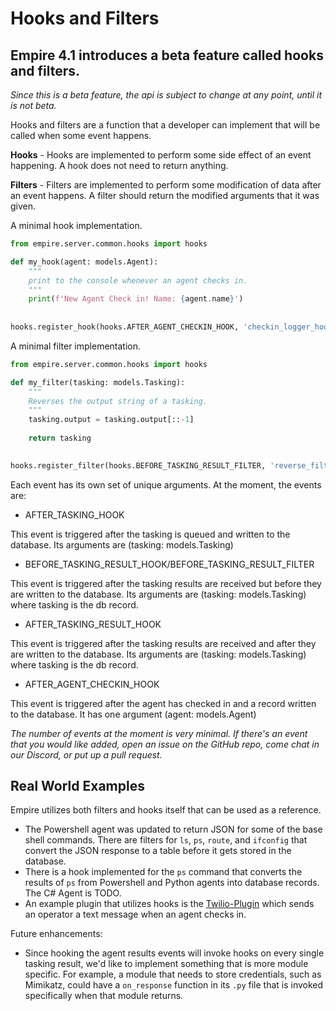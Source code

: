 # Hooks and Filters

## Empire 4.1 introduces a beta feature called hooks and filters.
*Since this is a beta feature, the api is subject to change at any point, until it is not beta.*

Hooks and filters are a function that a developer can implement that will be called when some event happens.

**Hooks** - Hooks are implemented to perform some side effect of an event happening. A hook does not need to return anything.

**Filters** - Filters are implemented to perform some modification of data after an event happens. A filter should return the modified arguments that it was given.

A minimal hook implementation.
```py
from empire.server.common.hooks import hooks

def my_hook(agent: models.Agent):
    """
    print to the console whenever an agent checks in.
    """
    print(f'New Agent Check in! Name: {agent.name}')
    
    
hooks.register_hook(hooks.AFTER_AGENT_CHECKIN_HOOK, 'checkin_logger_hook', my_hook)
```


A minimal filter implementation.
```py
from empire.server.common.hooks import hooks

def my_filter(tasking: models.Tasking):
    """
    Reverses the output string of a tasking.
    """
    tasking.output = tasking.output[::-1]
    
    return tasking

    
hooks.register_filter(hooks.BEFORE_TASKING_RESULT_FILTER, 'reverse_filter', my_filter)
```

Each event has its own set of unique arguments.
At the moment, the events are:
* AFTER_TASKING_HOOK

This event is triggered after the tasking is queued and written to the database.
Its arguments are (tasking: models.Tasking)

* BEFORE_TASKING_RESULT_HOOK/BEFORE_TASKING_RESULT_FILTER

This event is triggered after the tasking results are received but before they are written to the database.
Its arguments are (tasking: models.Tasking) where tasking is the db record.

* AFTER_TASKING_RESULT_HOOK

This event is triggered after the tasking results are received and after they are written to the database.
Its arguments are (tasking: models.Tasking) where tasking is the db record.

* AFTER_AGENT_CHECKIN_HOOK

This event is triggered after the agent has checked in and a record written to the database.
It has one argument (agent: models.Agent)

*The number of events at the moment is very minimal. If there's an event that you would like added, open an issue on the GitHub repo, come chat in our Discord, or put up a pull request.*

## Real World Examples
Empire utilizes both filters and hooks itself that can be used as a reference.

* The Powershell agent was updated to return JSON for some of the base shell commands. There are filters for `ls`, `ps`, `route`, and `ifconfig` that convert the JSON response to a table before it gets stored in the database.
* There is a hook implemented for the `ps` command that converts the results of `ps` from Powershell and Python agents into database records. The C# Agent is TODO.
* An example plugin that utilizes hooks is the [Twilio-Plugin](https://github.com/BC-SECURITY/Twilio-Plugin) which sends an operator a text message when an agent checks in.

Future enhancements:
* Since hooking the agent results events will invoke hooks on every single tasking result,
we'd like to implement something that is more module specific. For example, a module that needs to store credentials, such as Mimikatz, could have a `on_response` function in its `.py` file that is invoked specifically when that module returns.